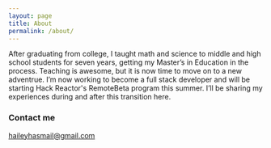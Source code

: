 ```yaml
---
layout: page
title: About
permalink: /about/
---
```


After graduating from college, I taught math and science to middle and high school students for seven years, getting my Master’s in Education in the process. Teaching is awesome, but it is now time to move on to a new adventrue. I’m now working to become a full stack developer and will be starting Hack Reactor's RemoteBeta program this summer.  I’ll be sharing my experiences during and after this transition here.

### Contact me

[haileyhasmail@gmail.com](mailto:haileyhasmail@gmail.com)